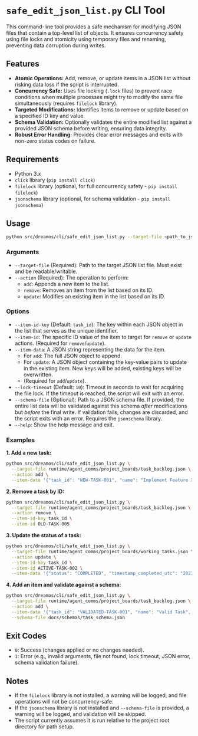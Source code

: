 # `safe_edit_json_list.py` CLI Tool

This command-line tool provides a safe mechanism for modifying JSON files that contain a top-level list of objects. It ensures concurrency safety using file locks and atomicity using temporary files and renaming, preventing data corruption during writes.

## Features

*   **Atomic Operations:** Add, remove, or update items in a JSON list without risking data loss if the script is interrupted.
*   **Concurrency Safe:** Uses file locking (`.lock` files) to prevent race conditions when multiple processes might try to modify the same file simultaneously (requires `filelock` library).
*   **Targeted Modifications:** Identifies items to remove or update based on a specified ID key and value.
*   **Schema Validation:** Optionally validates the entire modified list against a provided JSON schema before writing, ensuring data integrity.
*   **Robust Error Handling:** Provides clear error messages and exits with non-zero status codes on failure.

## Requirements

*   Python 3.x
*   `click` library (`pip install click`)
*   `filelock` library (optional, for full concurrency safety - `pip install filelock`)
*   `jsonschema` library (optional, for schema validation - `pip install jsonschema`)

## Usage

```bash
python src/dreamos/cli/safe_edit_json_list.py --target-file <path_to_json> --action <add|remove|update> [options]
```

### Arguments

*   `--target-file` (Required): Path to the target JSON list file. Must exist and be readable/writable.
*   `--action` (Required): The operation to perform:
    *   `add`: Appends a new item to the list.
    *   `remove`: Removes an item from the list based on its ID.
    *   `update`: Modifies an existing item in the list based on its ID.

### Options

*   `--item-id-key` (Default: `task_id`): The key within each JSON object in the list that serves as the unique identifier.
*   `--item-id`: The specific ID value of the item to target for `remove` or `update` actions. (Required for `remove`/`update`).
*   `--item-data`: A JSON string representing the data for the item.
    *   For `add`: The full JSON object to append.
    *   For `update`: A JSON object containing the key-value pairs to update in the existing item. New keys will be added, existing keys will be overwritten.
    *   (Required for `add`/`update`).
*   `--lock-timeout` (Default: `10`): Timeout in seconds to wait for acquiring the file lock. If the timeout is reached, the script will exit with an error.
*   `--schema-file` (Optional): Path to a JSON schema file. If provided, the entire list data will be validated against this schema *after* modifications but *before* the final write. If validation fails, changes are discarded, and the script exits with an error. Requires the `jsonschema` library.
*   `--help`: Show the help message and exit.

### Examples

**1. Add a new task:**

```bash
python src/dreamos/cli/safe_edit_json_list.py \
  --target-file runtime/agent_comms/project_boards/task_backlog.json \
  --action add \
  --item-data '{"task_id": "NEW-TASK-001", "name": "Implement Feature X", "status": "PENDING", "priority": "MEDIUM"}'
```

**2. Remove a task by ID:**

```bash
python src/dreamos/cli/safe_edit_json_list.py \
  --target-file runtime/agent_comms/project_boards/task_backlog.json \
  --action remove \
  --item-id-key task_id \
  --item-id OLD-TASK-005
```

**3. Update the status of a task:**

```bash
python src/dreamos/cli/safe_edit_json_list.py \
  --target-file runtime/agent_comms/project_boards/working_tasks.json \
  --action update \
  --item-id-key task_id \
  --item-id ACTIVE-TASK-002 \
  --item-data '{"status": "COMPLETED", "timestamp_completed_utc": "2023-10-27T12:00:00Z"}'
```

**4. Add an item and validate against a schema:**

```bash
python src/dreamos/cli/safe_edit_json_list.py \
  --target-file runtime/agent_comms/project_boards/task_backlog.json \
  --action add \
  --item-data '{"task_id": "VALIDATED-TASK-001", "name": "Valid Task", "status": "PENDING"}' \
  --schema-file docs/schemas/task_schema.json
```

## Exit Codes

*   `0`: Success (changes applied or no changes needed).
*   `1`: Error (e.g., invalid arguments, file not found, lock timeout, JSON error, schema validation failure).

## Notes

*   If the `filelock` library is not installed, a warning will be logged, and file operations will not be concurrency-safe.
*   If the `jsonschema` library is not installed and `--schema-file` is provided, a warning will be logged, and validation will be skipped.
*   The script currently assumes it is run relative to the project root directory for path setup.
